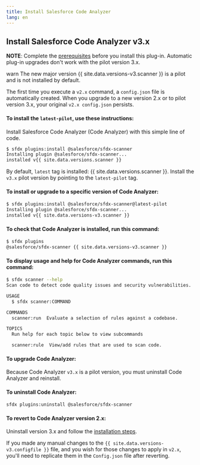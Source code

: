```yaml
---
title: Install Salesforce Code Analyzer
lang: en
---
```


## Install Salesforce Code Analyzer v3.x

**NOTE**: Complete the [prerequisites](https://forcedotcom.github.io/sfdx-scanner/en/getting-started/prerequisites/) before you install this plug-in. Automatic plug-in upgrades don't work with the pilot version 3.x.

<div class="slds-notify slds-notify_alert slds-theme_alert-texture slds-text-heading_small slds-theme_warn" role="alert">
  <span class="slds-assistive-text">warn</span>
The new major version {{ site.data.versions-v3.scanner }}  is a pilot and is not installed by default.
	
The first time you execute a ```v2.x``` command, a ```config.json``` file is automatically
created. When you upgrade to a new version 2.x or to pilot version 3.x, your original ```v2.x config.json``` persists. 

#### To install the `latest-pilot`, use these instructions:
	
Install Salesforce Code Analyzer (Code Analyzer) with this simple line of code.

```bash
$ sfdx plugins:install @salesforce/sfdx-scanner
Installing plugin @salesforce/sfdx-scanner...
installed v{{ site.data.versions.scanner }} 
```
By default, `latest` tag is installed: {{ site.data.versions.scanner }}. Install the ```v3.x``` pilot version by pointing to the `latest-pilot` tag. 

#### To install or upgrade to a specific version of Code Analyzer:

```bash
$ sfdx plugins:install @salesforce/sfdx-scanner@latest-pilot
Installing plugin @salesforce/sfdx-scanner... 
installed v{{ site.data.versions-v3.scanner }}
``` 

#### To check that Code Analyzer is installed, run this command:

```bash
$ sfdx plugins
@salesforce/sfdx-scanner {{ site.data.versions-v3.scanner }}
```

#### To display usage and help for Code Analyzer commands, run this command:

```bash
$ sfdx scanner --help
Scan code to detect code quality issues and security vulnerabilities.

USAGE
  $ sfdx scanner:COMMAND

COMMANDS
  scanner:run  Evaluate a selection of rules against a codebase.

TOPICS
  Run help for each topic below to view subcommands

  scanner:rule  View/add rules that are used to scan code.

```

#### To upgrade Code Analyzer:

Because Code Analyzer ```v3.x``` is a pilot version, you must uninstall Code Analyzer and reinstall.

#### To uninstall Code Analyzer:

```bash
sfdx plugins:uninstall @salesforce/sfdx-scanner
```

#### To revert to Code Analyzer version 2.x:

Uninstall version 3.x and follow the [installation steps](./en/getting-started/install/#install-the-plug-in).

If you made any manual changes to the ```{{ site.data.versions-v3.configfile }}``` file,
and you wish for those changes to apply in ```v2.x```, you'll need to replicate them in the ```Config.json``` file after reverting.
